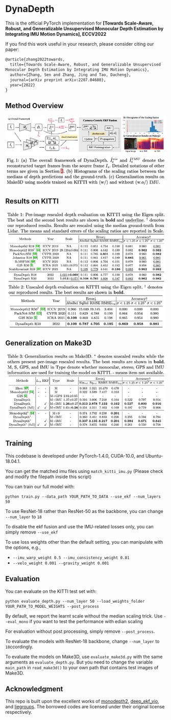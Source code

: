 # DynaDepth

This is the official PyTorch implementation for **[Towards Scale-Aware, Robust, and Generalizable Unsupervised Monocular Depth Estimation by Integrating IMU Motion Dynamics], ECCV2022**

If you find this work useful in your research, please consider citing our paper:
```
@article{zhang2022towards,
  title={Towards Scale-Aware, Robust, and Generalizable Unsupervised Monocular Depth Estimation by Integrating IMU Motion Dynamics},
  author={Zhang, Sen and Zhang, Jing and Tao, Dacheng},
  journal={arXiv preprint arXiv:2207.04680},
  year={2022}
}

```

## Method Overview
![](assets/framework.png)

## Results on KITTI
![](assets/result_1.png)
![](assets/result_2.png)

## Generalization on Make3D
![](assets/result_3.png)

## Training

This codebase is developed under PyTorch-1.4.0, CUDA-10.0, and Ubuntu-18.04.1. 

You can get the matched imu files using ```match_kitti_imu.py``` (Please check and modify the filepath inside this script)

You can train our full model with:

```shell
python train.py --data_path YOUR_PATH_TO_DATA --use_ekf --num_layers 50
```

To use ResNet-18 rather than ResNet-50 as the backbone, you can change ```--num_layer``` to ```18```

To disable the ekf fusion and use the IMU-related losses only, you can simply remove ```--use_ekf```

To use loss weights other than the default setting, you can manipulate with the options, e.g.,
* ```--imu_warp_weight 0.5 --imu_consistency_weight 0.01```
* ```--velo_weight 0.001 --gravity_weight 0.001```

## Evaluation 

You can evaluate on the KITTI test set with:

```shell
python evaluate_depth.py --num_layer 50 --load_weights_folder YOUR_PATH_TO_MODEL_WEIGHTS --post_process
```

By default, we report the learnt scale without the median scaling trick. Use ```--eval_mono``` if you want to test the performance with edian scaling

For evaluation without post processing, simply remove ```--post_process```. 

To evaluate the models with ResNet-18 backbone, change ```--num_layer``` to ```18```ccordingly.

To evaluate the models on Make3D, use ```evaluate_make3d.py``` with the same arguments as ```evaluate_depth.py```. But you need to change the variable ```main_path``` in ```read_make3d()``` to your own path that contains test images of Make3D.


## Acknowledgment
This repo is built upon the excellent works of [monodepth2](https://github.com/nianticlabs/monodepth2), [deep_ekf_vio](https://github.com/lichunshang/deep_ekf_vio), and [liegroups](https://github.com/utiasSTARS/liegroups). The borrowed codes are licensed under their original license respectively.
